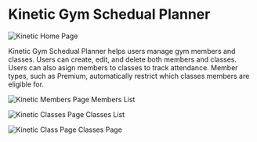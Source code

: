 # Kinetic Gym Schedual Planner

![Kinetic Home Page](https://github.com/alexkinsey/kinetic_gym_schedual_planner/blob/main/images/home.png "Screenshot")

Kinetic Gym Schedual Planner helps users manage gym members and classes. Users can create, edit, and delete both members and classes. Users can also asign members to classes to track attendance. Member types, such as Premium, automatically restrict which classes members are eligible for.

![Kinetic Members Page](https://github.com/alexkinsey/kinetic_gym_schedual_planner/blob/main/images/members.png "Screenshot")
Members List

![Kinetic Classes Page](https://github.com/alexkinsey/kinetic_gym_schedual_planner/blob/main/images/classes.png "Screenshot")
Classes List

![Kinetic Class Page](https://github.com/alexkinsey/kinetic_gym_schedual_planner/blob/main/images/class.png "Screenshot")
Classes Page
